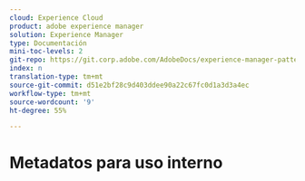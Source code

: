 ```yaml
---
cloud: Experience Cloud
product: adobe experience manager
solution: Experience Manager
type: Documentación
mini-toc-levels: 2
git-repo: https://git.corp.adobe.com/AdobeDocs/experience-manager-pattern-detection.es-ES
index: n
translation-type: tm+mt
source-git-commit: d51e2bf28c9d403ddee90a22c67fc0d1a3d3a4ec
workflow-type: tm+mt
source-wordcount: '9'
ht-degree: 55%

---
```



# Metadatos para uso interno
